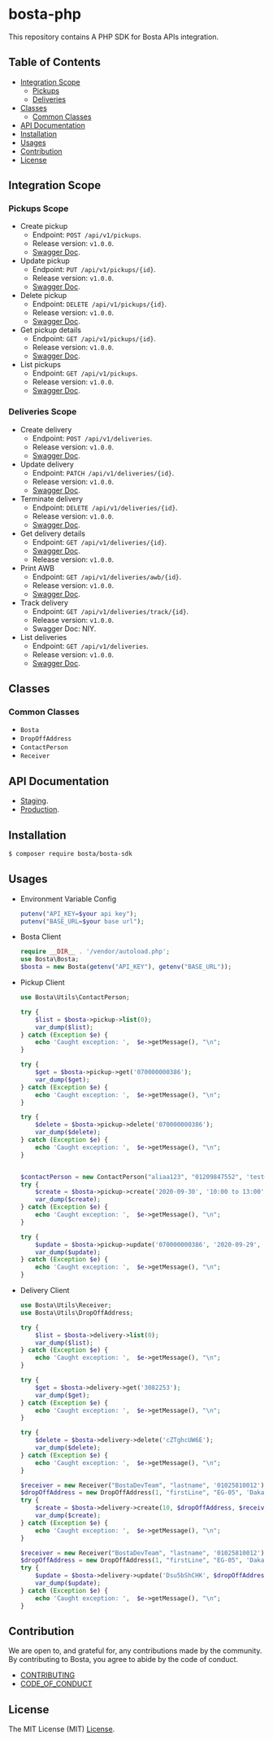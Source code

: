 # bosta-php

This repository contains A PHP SDK for Bosta APIs integration.

## Table of Contents

- [Integration Scope](#integration-scope)
  - [Pickups](#pickups-scope)
  - [Deliveries](#deliveries-scope)
- [Classes](#classes)
  - [Common Classes](#common-classes)
- [API Documentation](#api-documentation)
- [Installation](#installation)
- [Usages](#usages)
- [Contribution](#contribution)
- [License](#license)

## Integration Scope

### Pickups Scope

- Create pickup
  - Endpoint: `POST /api/v1/pickups`.
  - Release version: `v1.0.0`.
  - [Swagger Doc](https://app.bosta.co/docs/#/Pickup%20Requests/post_pickups).
- Update pickup
  - Endpoint: `PUT /api/v1/pickups/{id}`.
  - Release version: `v1.0.0`.
  - [Swagger Doc](https://app.bosta.co/docs/#/Pickup%20Requests/put_pickups__id_).
- Delete pickup
  - Endpoint: `DELETE /api/v1/pickups/{id}`.
  - Release version: `v1.0.0`.
  - [Swagger Doc](https://app.bosta.co/docs/#/Pickup%20Requests/delete_pickups__id_).
- Get pickup details
  - Endpoint: `GET /api/v1/pickups/{id}`.
  - Release version: `v1.0.0`.
  - [Swagger Doc](https://app.bosta.co/docs/#/Pickup%20Requests/get_pickups__id_).
- List pickups
  - Endpoint: `GET /api/v1/pickups`.
  - Release version: `v1.0.0`.
  - [Swagger Doc](https://app.bosta.co/docs/#/Pickup%20Requests/get_pickups).

### Deliveries Scope

- Create delivery
  - Endpoint: `POST /api/v1/deliveries`.
  - Release version: `v1.0.0`.
  - [Swagger Doc](https://app.bosta.co/docs/#/Deliveries/post_deliveries).
- Update delivery
  - Endpoint: `PATCH /api/v1/deliveries/{id}`.
  - Release version: `v1.0.0`.
  - [Swagger Doc](https://app.bosta.co/docs/#/Deliveries/patch_deliveries__id_).
- Terminate delivery
  - Endpoint: `DELETE /api/v1/deliveries/{id}`.
  - Release version: `v1.0.0`.
  - [Swagger Doc](https://app.bosta.co/docs/#/Deliveries/delete_deliveries__id_).
- Get delivery details
  - Endpoint: `GET /api/v1/deliveries/{id}`.
  - [Swagger Doc](https://app.bosta.co/docs/#/Deliveries/get_deliveries__id_).
  - Release version: `v1.0.0`.
- Print AWB
  - Endpoint: `GET /api/v1/deliveries/awb/{id}`.
  - Release version: `v1.0.0`.
  - [Swagger Doc](https://app.bosta.co/docs/#/Deliveries/get_deliveries_awb__id_).
- Track delivery
  - Endpoint: `GET /api/v1/deliveries/track/{id}`.
  - Release version: `v1.0.0`.
  - Swagger Doc: NIY.
- List deliveries
  - Endpoint: `GET /api/v1/deliveries`.
  - Release version: `v1.0.0`.
  - [Swagger Doc](https://app.bosta.co/docs/#/Deliveries/get_deliveries).

## Classes

### Common Classes

- `Bosta`
- `DropOffAddress`
- `ContactPerson`
- `Receiver`

## API Documentation
- [Staging](https://stg-app.bosta.co/docs).
- [Production](https://app.bosta.co/docs).

## Installation
``` bash
$ composer require bosta/bosta-sdk
```

## Usages

- Environment Variable Config
    ``` php
    putenv("API_KEY=$your api key");
    putenv("BASE_URL=$your base url");
    ```

- Bosta Client
    ``` php
    require __DIR__ . '/vendor/autoload.php';
    use Bosta\Bosta;
    $bosta = new Bosta(getenv("API_KEY"), getenv("BASE_URL"));
    ```

- Pickup Client
    ``` php
    use Bosta\Utils\ContactPerson;

    try {
        $list = $bosta->pickup->list(0);
        var_dump($list);
    } catch (Exception $e) {
        echo 'Caught exception: ',  $e->getMessage(), "\n";
    }

    try {
        $get = $bosta->pickup->get('070000000386');
        var_dump($get);
    } catch (Exception $e) {
        echo 'Caught exception: ',  $e->getMessage(), "\n";
    }

    try {
        $delete = $bosta->pickup->delete('070000000386');
        var_dump($delete);
    } catch (Exception $e) {
        echo 'Caught exception: ',  $e->getMessage(), "\n";
    }


    $contactPerson = new ContactPerson("aliaa123", "01209847552", 'test@test.com');
    try {
        $create = $bosta->pickup->create('2020-09-30', '10:00 to 13:00', $contactPerson, 'SkIvXQn_a', '', 0);
        var_dump($create);
    } catch (Exception $e) {
        echo 'Caught exception: ',  $e->getMessage(), "\n";
    }

    try {
        $update = $bosta->pickup->update('070000000386', '2020-09-29', '10:00 to 13:00', $contactPerson, 'SkIvXQn_a', '', 0);
        var_dump($update);
    } catch (Exception $e) {
        echo 'Caught exception: ',  $e->getMessage(), "\n";
    }
    ```

- Delivery Client
    ``` php
    use Bosta\Utils\Receiver;
    use Bosta\Utils\DropOffAddress;

    try {
        $list = $bosta->delivery->list(0);
        var_dump($list);
    } catch (Exception $e) {
        echo 'Caught exception: ',  $e->getMessage(), "\n";
    }

    try {
        $get = $bosta->delivery->get('3082253');
        var_dump($get);
    } catch (Exception $e) {
        echo 'Caught exception: ',  $e->getMessage(), "\n";
    }

    try {
        $delete = $bosta->delivery->delete('cZTghcUW6E');
        var_dump($delete);
    } catch (Exception $e) {
        echo 'Caught exception: ',  $e->getMessage(), "\n";
    }

    $receiver = new Receiver("BostaDevTeam", "lastname", '01025810012');
    $dropOffAddress = new DropOffAddress(1, "firstLine", "EG-05", 'Dakahlia');
    try {
        $create = $bosta->delivery->create(10, $dropOffAddress, $receiver, '', 0);
        var_dump($create);
    } catch (Exception $e) {
        echo 'Caught exception: ',  $e->getMessage(), "\n";
    }

    $receiver = new Receiver("BostaDevTeam", "lastname", '01025810012');
    $dropOffAddress = new DropOffAddress(1, "firstLine", "EG-05", 'Dakahlia');
    try {
        $update = $bosta->delivery->update('Dsu5bShCHK', $dropOffAddress, $receiver, '', 0);
        var_dump($update);
    } catch (Exception $e) {
        echo 'Caught exception: ',  $e->getMessage(), "\n";
    }
    ```

## Contribution
We are open to, and grateful for, any contributions made by the community.
By contributing to Bosta, you agree to abide by the code of conduct.
- [CONTRIBUTING](CONTRIBUTING.md) 
- [CODE_OF_CONDUCT](CODE_OF_CONDUCT.md)

## License
The MIT License (MIT) [License](LICENSE).